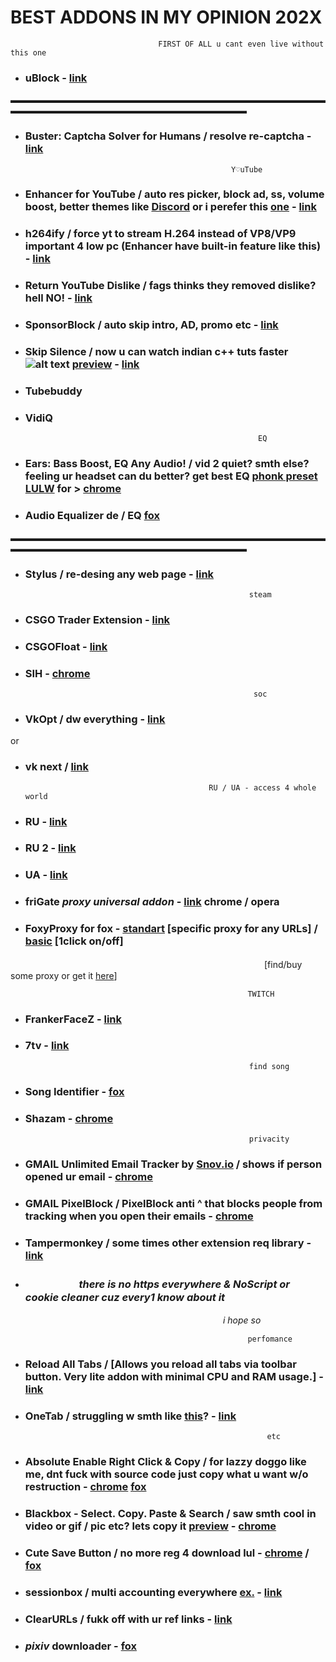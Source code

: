 # BEST ADDONS IN MY OPINION 202X      
                                     FIRST OF ALL u cant even live without this one

+ ### uBlock - [link](https://ublock.org/ "u gay")
▬▬▬▬▬▬▬▬▬▬▬▬▬▬▬▬▬▬▬▬▬▬▬▬▬▬▬▬▬▬▬▬▬▬▬▬▬▬▬▬▬▬▬▬▬▬▬▬▬▬▬▬▬▬▬▬▬▬▬▬▬▬▬

+ ### Buster: Captcha Solver for Humans / resolve re-captcha - [link](https://github.com/dessant/buster "u gay")


                                                    𝚈♡𝚞𝚃𝚞𝚋𝚎

+ ### Enhancer for YouTube / auto res picker, block ad, ss, volume boost, better themes like [Discord](https://i.imgur.com/eX7FVvA.png) or i perefer this [one](https://i.imgur.com/mDlG0rh.png "u gay") -  [link](https://www.mrfdev.com/enhancer-for-youtube "u gay")

+ ### h264ify / force yt to stream H.264 instead of VP8/VP9 important 4 low pc (Enhancer have built-in feature like this) - [link](https://github.com/erkserkserks/h264ify "u gay")

+ ### Return YouTube Dislike  / fags thinks they removed dislike? hell NO! - [link](https://github.com/Anarios/return-youtube-dislike "u gay")

+ ### SponsorBlock / auto skip intro, AD, promo etc - [link](https://sponsor.ajay.app/ "u gay")

+ ### Skip Silence / now u can watch indian c++ tuts faster ![alt text](https://i.imgur.com/oye2M8p.png) [preview](https://youtu.be/os9ybhmoGcE "u gay") - [link](https://github.com/vantezzen/skip-silence "u gay")

+ ### Tubebuddy

+ ### VidiQ


                                                          EQ

+ ### Ears: Bass Boost, EQ Any Audio! / vid 2 quiet? smth else? feeling ur headset can du better? get best EQ [phonk preset LULW](https://i.imgur.com/S6eogMB.png "u gay") for > [chrome](https://chrome.google.com/webstore/detail/ears-bass-boost-eq-any-au/nfdfiepdkbnoanddpianalelglmfooik "u gay")

+ ### Audio Equalizer de / EQ  [fox](https://addons.mozilla.org/ro/firefox/addon/audio-equalizer-wext/ "u gay")

▬▬▬▬▬▬▬▬▬▬▬▬▬▬▬▬▬▬▬▬▬▬▬▬▬▬▬▬▬▬▬▬▬▬▬▬▬▬▬▬▬▬▬▬▬▬▬▬▬▬▬▬▬▬▬▬▬▬▬▬▬▬▬

+ ### Stylus / re-desing any web page - [link](https://add0n.com/stylus.html "u gay")


                                                        steam

+ ### CSGO Trader Extension - [link](https://csgotrader.app "u gay")
+ ### CSGOFloat - [link](https://csgofloat.com/ "u gay")
+ ### SIH - [chrome](https://chrome.google.com/webstore/detail/steam-inventory-helper/cmeakgjggjdlcpncigglobpjbkabhmjl "u gay")


                                                         soc

+ ### VkOpt / dw everything - [link](https://vkopt.net/download/ "u gay")

or

+ ### vk next / [link](https://vknext.net/ "u gay")


                                               RU / UA - access 4 whole world

+ ### RU - [link](https://antizapret.prostovpn.org/ "u gay")

+ ### RU 2  - [link](https://github.com/anticensority/runet-censorship-bypass/ "u gay")

+ ### UA - [link](https://zaborona.help "u gay") 

+ ### friGate *proxy universal addon* - [link](https://fri-gate.org/ "u gay") chrome / opera 

+ ### FoxyProxy for fox -  [standart](https://addons.mozilla.org/en-US/firefox/addon/foxyproxy-standard/ "u gay") [specific proxy for any URLs] / [basic](https://addons.mozilla.org/en-US/firefox/addon/foxyproxy-basic/ "u gay") [1click on/off] 

　　　　　　　　　　　　　　　　　　　　　　　　　　　　　[find/buy some proxy or get it [here](https://lolz.guru/forums/566/ "u gay")]

                                                         TWITCH

+ ### FrankerFaceZ - [link](https://www.frankerfacez.com/ "u gay")

+ ### 7tv - [link](https://7tv.app/ "u gay")


                                                        find song 

+ ### Song Identifier - [fox](https://addons.mozilla.org/en-US/firefox/addon/song-identifier/ "u gay")

+ ### Shazam - [chrome](https://chrome.google.com/webstore/detail/shazam/mmioliijnhnoblpgimnlajmefafdfilb "u gay")


                                                        privacity
+ ### GMAIL  Unlimited Email Tracker by [Snov.io](http://Snov.io) / shows if person opened ur email - [chrome](https://chrome.google.com/webstore/detail/unlimited-email-tracker-b/gojogohjgpelafgaeejgelmplndppifh "u gay")

+ ### GMAIL  PixelBlock / PixelBlock anti ^ that blocks people from tracking when you open their emails - [chrome](https://chrome.google.com/webstore/detail/pixelblock/jmpmfcjnflbcoidlgapblgpgbilinlem "u gay")

+ ### Tampermonkey / some times other extension req library - [link](https://www.tampermonkey.net/ "u gay")

+ ###                   　　　　　             *there is no https everywhere & NoScript or cookie cleaner cuz every1 know about it*  

　　　　　　　　　　　　　　　　　　　　　　　　 *i hope so*


                                                         perfomance

+ ### Reload All Tabs / [Allows you reload all tabs via toolbar button. Very lite addon with minimal CPU and RAM usage.] - [link](https://mybrowseraddon.com/reload-all-tabs.html "u gay") 

+ ### OneTab / struggling w smth like [this](https://i.imgur.com/y21sNkH.png "u gay" )? - [link](https://www.one-tab.com/ "u gay")

                                                            etc

+ ### Absolute Enable Right Click & Copy / for lazzy doggo like me, dnt fuck with source code just copy what u want w/o restruction - [chrome](https://chrome.google.com/webstore/detail/absolute-enable-right-cli/jdocbkpgdakpekjlhemmfcncgdjeiika "u gay") [fox](https://addons.mozilla.org/ru/firefox/addon/absolute-enable-right-click/ "u gay")

+ ### Blackbox - Select. Copy. Paste & Search / saw smth cool in video or gif / pic etc? lets copy it [preview](https://www.youtube.com/embed/ivJMSXzCvM4 "u gay")  - [chrome](https://chrome.google.com/webstore/detail/blackbox-select-copy-past/mcgbeeipkmelnpldkobichboakdfaeon "u gay")

+ ### Cute Save Button / no more reg 4 download lul - [chrome](https://chrome.google.com/webstore/detail/cute-save-button/foblnmhpgiilabdcbnfgoheplajhompg "u gay") / [fox](https://addons.mozilla.org/en-US/firefox/addon/cute-save-button/ "u gay")

+ ### sessionbox / multi accounting everywhere [ex.](https://i.imgur.com/adgSs8K.png "u gay") - [link](https://sessionbox.io "u gay")

+ ### ClearURLs / fukk off with ur ref links - [link](https://docs.clearurls.xyz "u gay")

+  ### ***pixiv*** downloader - [fox](https://addons.mozilla.org/en-US/firefox/addon/px-downloader/ "u gay")
